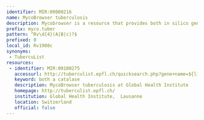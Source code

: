 ```yaml
---
identifier: MIR:00000216
name: MycoBrowser tuberculosis
description: Mycobrowser is a resource that provides both in silico generated and manually reviewed information within databases dedicated to the complete genomes of Mycobacterium tuberculosis, Mycobacterium leprae, Mycobacterium marinum and Mycobacterium smegmatis. This collection references Mycobacteria tuberculosis information.
prefix: myco.tuber
pattern: ^Rv\d{4}(A|B|c)?$
prefixed: 0
local_id: Rv1908c
synonyms:
 - TubercuList
resources:
 - identifier: MIR:00100275
   accessurl: http://tuberculist.epfl.ch/quicksearch.php?gene+name=${lid}
   keyword: both a catalase
   description: MycoBrowser tuberculosis at Global Health Institute
   homepage: http://tuberculist.epfl.ch/
   institution: Global Health Institute,  Lausanne
   location: Switzerland
   official: false
---
```

